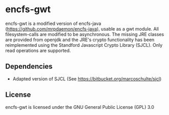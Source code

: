# encfs-gwt
encfs-gwt is a modified version of encfs-java (https://github.com/mrpdaemon/encfs-java), usable as a gwt module. All filesystem-calls are modified to be asynchronous. The missing JRE classes are provided from openjdk and the JRE's crypto functionality has been reimplemented using the Standford Javascript Crypto Library (SJCL). Only read operations are supported.

## Dependencies
* Adapted version of SJCL (See https://bitbucket.org/marcoschulte/sjcl)

## License
encfs-gwt is licensed under the GNU General Public License (GPL) 3.0
